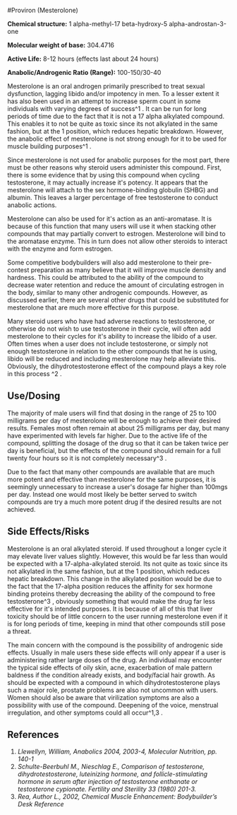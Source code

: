 #Proviron (Mesterolone)

**Chemical structure:** 1 alpha-methyl-17 beta-hydroxy-5 alpha-androstan-3-one 

**Molecular weight of base:** 304.4716

**Active Life:** 8-12 hours (effects last about 24 hours)

**Anabolic/Androgenic Ratio (Range):** 100-150/30-40 

Mesterolone is an oral androgen primarily prescribed to treat sexual dysfunction, lagging libido and/or impotency in men. To a lesser extent it has also been used in an attempt to increase sperm count in some individuals with varying degrees of success^1 . It can be run for long periods of time due to the fact that it is not a 17 alpha alkylated compound. This enables it to not be quite as toxic since its not alkylated in the same fashion, but at the 1 position, which reduces hepatic breakdown. However, the anabolic effect of mesterolone is not strong enough for it to be used for muscle building purposes^1 . 

Since mesterolone is not used for anabolic purposes for the most part, there must be other reasons why steroid users administer this compound. First, there is some evidence that by using this compound when cycling testosterone, it may actually increase it's potency. It appears that the mesterolone will attach to the sex hormone-binding globulin (SHBG) and albumin. This leaves a larger percentage of free testosterone to conduct anabolic actions. 

Mesterolone can also be used for it's action as an anti-aromatase. It is because of this function that many users will use it when stacking other compounds that may partially convert to estrogen. Mesterolone will bind to the aromatase enzyme. This in turn does not allow other steroids to interact with the enzyme and form estrogen. 

Some competitive bodybuilders will also add mesterolone to their pre-contest preparation as many believe that it will improve muscle density and hardness. This could be attributed to the ability of the compound to decrease water retention and reduce the amount of circulating estrogen in the body, similar to many other androgenic compounds. However, as discussed earlier, there are several other drugs that could be substituted for mesterolone that are much more effective for this purpose. 

Many steroid users who have had adverse reactions to testosterone, or otherwise do not wish to use testosterone in their cycle, will often add mesterolone to their cycles for it's ability to increase the libido of a user. Often times when a user does not include testosterone, or simply not enough testosterone in relation to the other compounds that he is using, libido will be reduced and including mesterolone may help alleviate this. Obviously, the dihydrotestosterone effect of the compound plays a key role in this process ^2 . 

## Use/Dosing

The majority of male users will find that dosing in the range of 25 to 100 milligrams per day of mesterolone will be enough to achieve their desired results. Females most often remain at about 25 milligrams per day, but many have experimented with levels far higher. Due to the active life of the compound, splitting the dosage of the drug so that it can be taken twice per day is beneficial, but the effects of the compound should remain for a full twenty four hours so it is not completely necessary^3 . 

Due to the fact that many other compounds are available that are much more potent and effective than mesterolone for the same purposes, it is seemingly unnecessary to increase a user's dosage far higher than 100mgs per day. Instead one would most likely be better served to switch compounds are try a much more potent drug if the desired results are not achieved. 

## Side Effects/Risks

Mesterolone is an oral alkylated steroid. If used throughout a longer cycle it may elevate liver values slightly. However, this would be far less than would be expected with a 17-alpha-alkylated steroid. Its not quite as toxic since its not alkylated in the same fashion, but at the 1 position, which reduces hepatic breakdown. This change in the alkylated position would be due to the fact that the 17-alpha position reduces the affinity for sex hormone binding proteins thereby decreasing the ability of the compound to free testosterone^3 , obviously something that would make the drug far less effective for it's intended purposes. It is because of all of this that liver toxicity should be of little concern to the user running mesterolone even if it is for long periods of time, keeping in mind that other compounds still pose a threat.

The main concern with the compound is the possibility of androgenic side effects. Usually in male users these side effects will only appear if a user is administering rather large doses of the drug. An individual may encounter the typical side effects of oily skin, acne, exacerbation of male pattern baldness if the condition already exists, and body/facial hair growth. As should be expected with a compound in which dihydrotestosterone plays such a major role, prostate problems are also not uncommon with users. Women should also be aware that virilization symptoms are also a possibility with use of the compound. Deepening of the voice, menstrual irregulation, and other symptoms could all occur^1,3 . 

## References

1. *Llewellyn, William, Anabolics 2004, 2003-4, Molecular Nutrition, pp. 140-1*
2. *Schulte-Beerbuhl M., Nieschlag E., Comparison of testosterone, dihydrotestosterone, luteinizing hormone, and follicle-stimulating hormone in serum after injection of testosterone enthanate or testosterone cypionate. Fertility and Sterility 33 (1980) 201-3.*
3. *Rea, Author L., 2002, Chemical Muscle Enhancement: Bodybuilder’s Desk Reference*